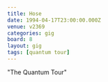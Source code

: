 ```yaml
---
title: Hose
date: 1994-04-17T23:00:00.000Z
venue: v2369
categories: gig
board: 8
layout: gig
tags: [quantum tour]
---
```

"The Quantum Tour"